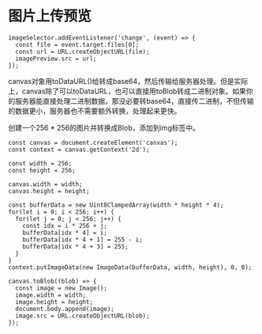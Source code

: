 
# 图片上传预览
```
imageSelector.addEventListener('change', (event) => {
  const file = event.target.files[0]; 
  const url = URL.createObjectURL(file);
  imagePreview.src = url;
});
```

canvas对象用toDataURL()给转成base64，然后传输给服务器处理。但是实际上，canvas除了可以toDataURL，也可以直接用toBlob转成二进制对象。如果你的服务器能直接处理二进制数据，那没必要转base64，直接传二进制，不但传输的数据更小，服务器也不需要额外转换，处理起来更快。

创建一个256 * 256的图片并转换成Blob，添加到img标签中。
```
const canvas = document.createElement('canvas');
const context = canvas.getContext('2d');

const width = 256;
const height = 256;

canvas.width = width;
canvas.height = height;

const bufferData = new Uint8ClampedArray(width * height * 4);
for(let i = 0; i < 256; i++) {
  for(let j = 0; j < 256; j++) {
    const idx = i * 256 + j;
    bufferData[idx * 4] = i;
    bufferData[idx * 4 + 1] = 255 - i;
    bufferData[idx * 4 + 3] = 255;
  }
}
context.putImageData(new ImageData(bufferData, width, height), 0, 0);

canvas.toBlob((blob) => {
  const image = new Image();
  image.width = width;
  image.height = height;
  document.body.append(image);
  image.src = URL.createObjectURL(blob);
});
```